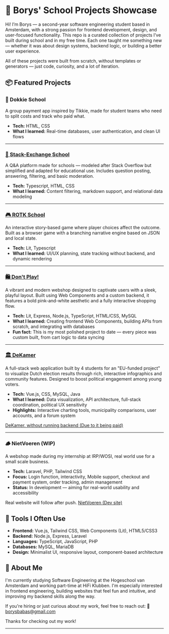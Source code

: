 # 🧠 Borys' School Projects Showcase

Hi! I’m Borys — a second-year software engineering student based in Amsterdam, with a strong passion for frontend development, design, and user-focused functionality. This repo is a curated collection of projects I’ve built during school and in my free time. Each one taught me something new — whether it was about design systems, backend logic, or building a better user experience.

All of these projects were built from scratch, without templates or generators — just code, curiosity, and a lot of iteration.

## 📦 Featured Projects

### 📱 Dokkie School
A group payment app inspired by Tikkie, made for student teams who need to split costs and track who paid what.

- **Tech:** HTML, CSS
- **What I learned:** Real-time databases, user authentication, and clean UI flows

---

### [💬 Stack-Exchange School](./Stack-Exchange-school)
A Q&A platform made for schools — modeled after Stack Overflow but simplified and adapted for educational use. Includes question posting, answering, filtering, and basic moderation.

- **Tech:** Typescript, HTML, CSS
- **What I learned:** Content filtering, markdown support, and relational data modeling

---

### [🎮 ROTK School](./ROTK-school)
An interactive story-based game where player choices affect the outcome. Built as a browser game with a branching narrative engine based on JSON and local state.

- **Tech:** Lit, Typescript
- **What I learned:** UI/UX planning, state tracking without backend, and dynamic rendering

---

### [🛍️ Don't Play!](./DP-school)
A vibrant and modern webshop designed to captivate users with a sleek, playful layout. Built using Web Components and a custom backend, it features a bold pink-and-white aesthetic and a fully interactive shopping flow.

- **Tech:** Lit, Express, Node.js, TypeScript, HTML/CSS, MySQL
- **What I learned:** Creating frontend Web Components, building APIs from scratch, and integrating with databases
- **Fun fact:** This is my most polished project to date — every piece was custom built, from cart logic to data syncing

---

### [🏛️ DeKamer](./De-Kamer)
A full-stack web application built by 4 students for an "EU-funded project" to visualize Dutch election results through rich, interactive infographics and community features. Designed to boost political engagement among young voters.

- **Tech:** Vue.js, CSS, MySQL, Java
- **What I learned:** Data visualization, API architecture, full-stack coordination, political UX sensitivity
- **Highlights:** Interactive charting tools, municipality comparisons, user accounts, and a forum system

[DeKamer. without running backend (Due to it being paid)](https://de-kamer.eu/)

---

### 🪵 NietVoeren (WIP)
A webshop made during my internship at IRP/WOSI, real world use for a small scale business.

- **Tech:** Laravel, PHP, Tailwind CSS
- **Focus:** Login function, interactivity, Mobile support, checkout and payment system, order tracking, admin management
- **Status:** In development — aiming for real-world usability and accessibility

Real website will follow after push.
[NietVoeren (Dev site)](https://webshop.irp.nl/)

## 🧰 Tools I Often Use

- **Frontend:** Vue.js, Tailwind CSS, Web Components (Lit), HTML5/CSS3
- **Backend:** Node.js, Express, Laravel
- **Languages:** TypeScript, JavaScript, PHP
- **Databases:** MySQL, MariaDB
- **Design:** Minimalist UI, responsive layout, component-based architecture

## 🤝 About Me

I'm currently studying Software Engineering at the Hogeschool van Amsterdam and working part-time at HiFi Klubben. I'm especially interested in frontend engineering, building websites that feel fun and intuitive, and improving my backend skills along the way.

If you're hiring or just curious about my work, feel free to reach out:
📩 [borysbabas@gmail.com](mailto:borysbabas@gmail.com)

Thanks for checking out my work!

---
